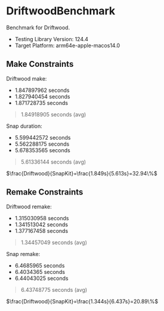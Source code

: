 # DriftwoodBenchmark

Benchmark for Driftwood.

- Testing Library Version: 124.4
- Target Platform: arm64e-apple-macos14.0


## Make Constraints

Driftwood make:  

- 1.847897962 seconds
- 1.827940454 seconds
- 1.871728735 seconds

> 1.84918905 seconds (avg)


Snap duration:
- 5.599442572 seconds
- 5.562288175 seconds
- 5.678353565 seconds

> 5.61336144 seconds (avg)


$\frac{Driftwood}{SnapKit}=\frac{1.849s}{5.613s}=32.94\%$


## Remake Constraints

Driftwood remake:

- 1.315030958 seconds
- 1.341513042 seconds
- 1.377167458 seconds

> 1.34457049 seconds (avg)

Snap remake: 

- 6.4685965 seconds
- 6.4034365 seconds
- 6.44043025 seconds

> 6.43748775 seconds (avg)


$\frac{Driftwood}{SnapKit}=\frac{1.344s}{6.437s}=20.89\%$
